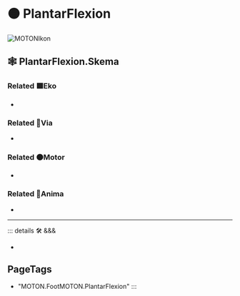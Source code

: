 # 🟠 <motor>PlantarFlexion</motor>

![MOTONIkon](/BetaIkon/MOTONs_Ikon.png)

## 🕸 PlantarFlexion.Skema

### Related 🟩<ekos>Eko</ekos>

-

### Related 🔻<via>Via</via>

-

### Related 🟠<motor>Motor</motor>

-

### Related 💜<anima>Anima</anima>

-

---

<!-- =================================================== -->
<!-- =================================================== -->
<!-- =================================================== -->
<!-- =================================================== -->
<!-- =================================================== -->
::: details 🛠 <dev>&&&</dev>

-

<h2>PageTags</h2>

- "MOTON.FootMOTON.PlantarFlexion"
:::
